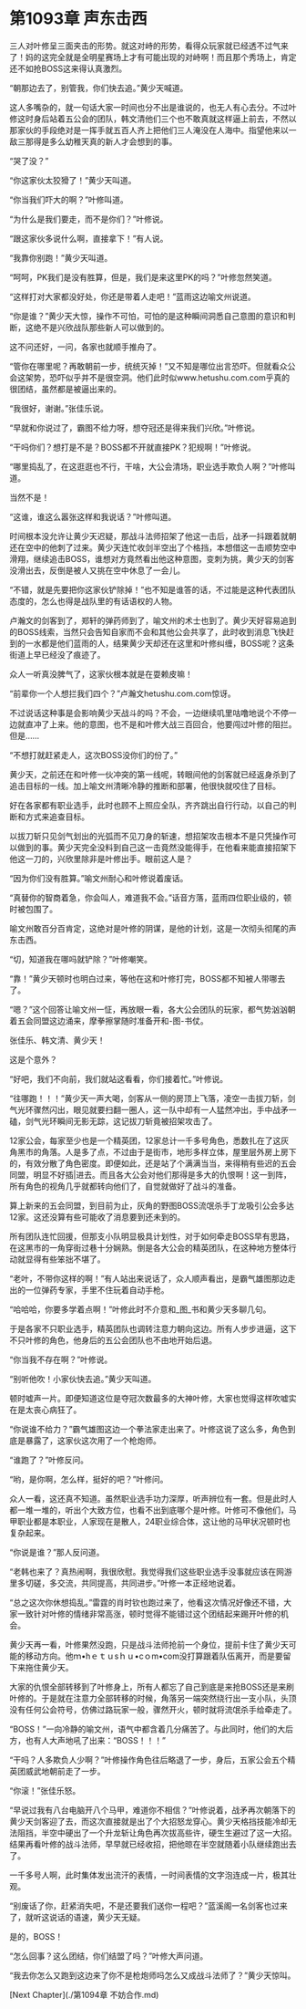 # 第1093章 声东击西

三人对叶修呈三面夹击的形势。就这对峙的形势，看得众玩家就已经透不过气来了！妈的这完全就是全明星赛场上才有可能出现的对峙啊！而且那个秀场上，肯定还不如抢BOSS这来得认真激烈。

“朝那边去了，别管我，你们快去追。”黄少天喊道。

这人多嘴杂的，就一句话大家一时间也分不出是谁说的，也无人有心去分。不过叶修这时身后站着五公会的团队，韩文清他们三个也不敢真就这样逼上前去，不然以那家伙的手段绝对是一挥手就五百人齐上把他们三人淹没在人海中。指望他来以一敌三那得是多么幼稚天真的新人才会想到的事。

“哭了没？”

“你这家伙太狡猾了！”黄少天叫道。

“你当我们吓大的啊？”叶修叫道。

“为什么是我们要走，而不是你们？”叶修说。

“跟这家伙多说什么啊，直接拿下！”有人说。

“我靠你别跑！”黄少天叫道。

“呵呵，PK我们是没有胜算，但是，我们是来这里PK的吗？”叶修忽然笑道。

“这样打对大家都没好处，你还是带着人走吧！”蓝雨这边喻文州说道。

“你是谁？”黄少天大惊，操作不可怕，可怕的是这种瞬间洞悉自己意图的意识和判断，这绝不是兴欣战队那些新人可以做到的。

这不问还好，一问，各家也就顺手推舟了。

“管你在哪里呢？再敢朝前一步，统统灭掉！”又不知是哪位出言恐吓。但就看众公会这架势，恐吓似乎并不是很空洞。他们此时似www.hetushu.com.com乎真的很团结，虽然都是被逼出来的。

“我很好，谢谢。”张佳乐说。

“早就和你说过了，霸图不给力呀，想夺冠还是得来我们兴欣。”叶修说。

“干吗你们？想打是不是？BOSS都不开就直接PK？犯规啊！”叶修说。

“哪里捣乱了，在这逛逛也不行，干啥，大公会清场，职业选手欺负人啊？”叶修叫道。

当然不是！

“这谁，谁这么嚣张这样和我说话？”叶修叫道。

时间根本没允许让黄少天迟疑，那战斗法师招架了他这一击后，战矛一抖跟着就朝还在空中的他刺了过来。黄少天连忙收剑半空出了个格挡，本想借这一击顺势空中滑翔，继续追击BOSS，谁想对方竟然看出他这种意图，变刺为挑，黄少天的剑客没滑出去，反倒是被人又挑在空中休息了一会儿。

“不错，就是先要把你这家伙铲除掉！”也不知是谁答的话，不过能是这种代表团队态度的，怎么也得是战队里的有话语权的人物。

卢瀚文的剑客到了，郑轩的弹药师到了，喻文州的术士也到了。黄少天好容易追到的BOSS线索，当然只会告知自家而不会和其他公会共享了，此时收到消息飞快赶到的一水都是他们蓝雨的人，结果黄少天却还在这里和叶修纠缠，BOSS呢？这条街道上早已经没了痕迹了。

众人一听真没脾气了，这家伙根本就是在耍赖皮嘛！

“前辈你一个人想拦我们四个？”卢瀚文hetushu.com.com惊讶。

不过说话这种事是会影响黄少天战斗的吗？不会，一边继续叽里咕噜地说个不停一边就直冲了上来。他的意图，也不是和叶修大战三百回合，他要闯过叶修的阻拦。但是……

“不想打就赶紧走人，这次BOSS没你们的份了。”

黄少天，之前还在和叶修一伙冲突的第一线呢，转眼间他的剑客就已经返身杀到了追击目标的一线。加上喻文州清晰冷静的推断和部署，他很快就咬住了目标。

好在各家都有职业选手，此时也顾不上照应全队，齐齐跳出自行行动，以自己的判断和方式来追查目标。

以拔刀斩只见剑气划出的光弧而不见刀身的斩速，想招架攻击根本不是只凭操作可以做到的事。黄少天完全没料到自己这一击竟然没能得手，在他看来能直接招架下他这一刀的，兴欣里除非是叶修出手。眼前这人是？

“因为你们没有胜算。”喻文州耐心和叶修说着废话。

“真替你的智商着急，你会叫人，难道我不会。”话音方落，蓝雨四位职业级的，顿时被包围了。

喻文州敢百分百肯定，这绝对是叶修的阴谋，是他的计划，这是一次彻头彻尾的声东击西。

“切，知道我在哪吗就铲除？”叶修嘲笑。

“靠！”黄少天顿时也明白过来，等他在这和叶修打完，BOSS都不知被人带哪去了。

“嗯？”这个回答让喻文州一怔，再放眼一看，各大公会团队的玩家，都气势汹汹朝着五会同盟这边涌来，摩拳擦掌随时准备开和-图-书仗。

张佳乐、韩文清、黄少天！

这是个意外？

“好吧，我们不向前，我们就站这看看，你们接着忙。”叶修说。

“往哪跑！！！”黄少天一声大喝，剑客从一侧的房顶上飞落，凌空一击拔刀斩，剑气光环骤然闪出，眼见就要扫翻一圈人，这一队中却有一人猛然冲出，手中战矛一磕，剑气光环瞬间无影无踪，这记拔刀斩竟被招架攻击了。

12家公会，每家至少也是一个精英团，12家总计一千多号角色，悉数扎在了这灰角黑市的角落。人是多了点，不过由于是街市，地形多样立体，屋里层外房上房下的，有效分散了角色密度。即便如此，还是站了个满满当当，来得稍有些迟的五会同盟，明显不好插|进去。而且各大公会对他们那得是多大的仇恨啊！这一到阵，所有角色的视角几乎就都转向他们了，自觉就做好了战斗的准备。

算上新来的五会同盟，到目前为止，灰角的野图BOSS流氓杀手丁龙吸引公会多达12家。这还没算有些可能收了消息要到还未到的。

所有团队连忙回援，但那支小队明显极具计划性，对于如何牵走BOSS早有思路，在这黑市的一角穿街过巷十分娴熟。倒是各大公会的精英团队，在这种地方整体行动就显得有些笨拙不堪了。

“老叶，不带你这样的啊！”有人站出来说话了，众人顺声看出，是霸气雄图那边走出的一位弹药专家，手里不住玩着自动手枪。

“哈哈哈，你要多学着点啊！”叶修此时不介意和_图_书和黄少天多聊几句。

于是各家不只职业选手，精英团队也调转注意力朝向这边。所有人步步进逼，这下不只叶修的角色，他身后的五公会团队也不由地开始后退。

“你当我不存在啊？”叶修说。

“别听他吹！小家伙快去追。”黄少天叫道。

顿时嘘声一片。即便知道这位是夺冠次数最多的大神叶修，大家也觉得这样吹嘘实在是太丧心病狂了。

“你说谁不给力？”霸气雄图这边一个拳法家走出来了。叶修这说了这么多，角色到底是暴露了，这家伙这次用了一个枪炮师。

“谁跑了？”叶修反问。

“哟，是你啊，怎么样，挺好的吧？”叶修问。

众人一看，这还真不知道。虽然职业选手功力深厚，听声辨位有一套。但是此时人都一堆一堆的，听出个大致方位，也看不出到底哪个是叶修。叶修可不像他们，马甲职业都是本职业，人家现在是散人，24职业综合体，这让他的马甲状况顿时也复杂起来。

“你说是谁？”那人反问道。

“老韩也来了？真热闹啊，我很欣慰。我觉得我们这些职业选手没事就应该在网游里多切磋，多交流，共同提高，共同进步。”叶修一本正经地说着。

“总之这次你休想捣乱。”雷霆的肖时钦也跑过来了，他看这次情况好像还不错，大家一致针对叶修的情绪非常高涨，顿时觉得不能错过这个团结起来踢开叶修的机会。

黄少天再一看，叶修果然没跑，只是战斗法师抢前一个身位，提前卡住了黄少天可能的移动方向。他ｍ•hｅｔｕsｈｕ•cｏm•com没打算跟着队伍离开，而是要留下来拖住黄少天。

大家的仇恨全部转移到了叶修身上，所有人都忘了自己到底是来抢BOSS还是来刷叶修的。于是就在注意力全部转移的时候，角落另一端突然绕行出一支小队，头顶没有任何公会符号，仿佛过路玩家一般，骤然开火，顿时就将流氓杀手给牵走了。

“BOSS！”一向冷静的喻文州，语气中都含着几分痛苦了。与此同时，他们的大后方，也有人大声地吼了出来：“BOSS！！！”

“干吗？人多欺负人少啊？”叶修操作角色往后略退了一步，身后，五家公会五个精英团威武地朝前走了一步。

“你滚！”张佳乐怒。

“早说过我有八台电脑开八个马甲，难道你不相信？”叶修说着，战矛再次朝落下的黄少天剑客迎了去，而这次直接就是出了个大招怒龙穿心。黄少天格挡技能冷却无法阻挡，半空中硬出了一个升龙斩让角色再次拔高些许，硬生生避过了这一大招。结果再看叶修的战斗法师，早早就已经收招，把他晾在半空就随着小队继续跑出去了。

一千多号人啊，此时集体发出流汗的表情，一时间表情的文字泡连成一片，极其壮观。

“别废话了你，赶紧消失吧，不是还要我们送你一程吧？”蓝溪阁一名剑客也过来了，就听这说话的语速，黄少天无疑。

是的，BOSS！

“怎么回事？这么团结，你们结盟了吗？”叶修大声问道。

“我去你怎么又跑到这边来了你不是枪炮师吗怎么又成战斗法师了？”黄少天惊叫。



[Next Chapter](./第1094章 不妨合作.md)